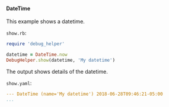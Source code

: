 #### DateTime

This example shows a datetime.

```show.rb```:
```ruby
require 'debug_helper'

datetime = DateTime.now
DebugHelper.show(datetime, 'My datetime')
```

The output shows details of the datetime.

```show.yaml```:
```yaml
--- DateTime (name='My datetime') 2018-06-28T09:46:21-05:00
...
```
